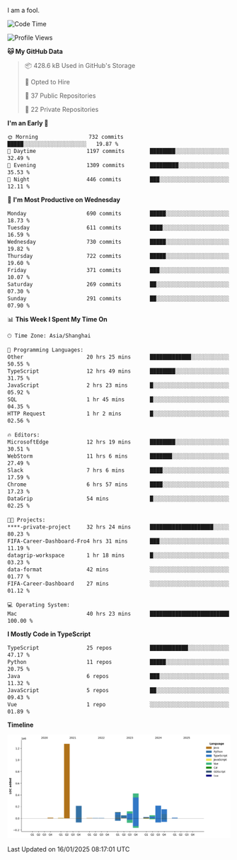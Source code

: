 I am a fool.

<!--START_SECTION:waka-->
![Code Time](http://img.shields.io/badge/Code%20Time-2%2C446%20hrs%203%20mins-blue)

![Profile Views](http://img.shields.io/badge/Profile%20Views-1-blue)

**🐱 My GitHub Data** 

> 📦 428.6 kB Used in GitHub's Storage 
 > 
> 💼 Opted to Hire
 > 
> 📜 37 Public Repositories 
 > 
> 🔑 22 Private Repositories 
 > 
**I'm an Early 🐤** 

```text
🌞 Morning                732 commits         █████░░░░░░░░░░░░░░░░░░░░   19.87 % 
🌆 Daytime                1197 commits        ████████░░░░░░░░░░░░░░░░░   32.49 % 
🌃 Evening                1309 commits        █████████░░░░░░░░░░░░░░░░   35.53 % 
🌙 Night                  446 commits         ███░░░░░░░░░░░░░░░░░░░░░░   12.11 % 
```
📅 **I'm Most Productive on Wednesday** 

```text
Monday                   690 commits         █████░░░░░░░░░░░░░░░░░░░░   18.73 % 
Tuesday                  611 commits         ████░░░░░░░░░░░░░░░░░░░░░   16.59 % 
Wednesday                730 commits         █████░░░░░░░░░░░░░░░░░░░░   19.82 % 
Thursday                 722 commits         █████░░░░░░░░░░░░░░░░░░░░   19.60 % 
Friday                   371 commits         ███░░░░░░░░░░░░░░░░░░░░░░   10.07 % 
Saturday                 269 commits         ██░░░░░░░░░░░░░░░░░░░░░░░   07.30 % 
Sunday                   291 commits         ██░░░░░░░░░░░░░░░░░░░░░░░   07.90 % 
```


📊 **This Week I Spent My Time On** 

```text
🕑︎ Time Zone: Asia/Shanghai

💬 Programming Languages: 
Other                    20 hrs 25 mins      █████████████░░░░░░░░░░░░   50.55 % 
TypeScript               12 hrs 49 mins      ████████░░░░░░░░░░░░░░░░░   31.75 % 
JavaScript               2 hrs 23 mins       █░░░░░░░░░░░░░░░░░░░░░░░░   05.92 % 
SQL                      1 hr 45 mins        █░░░░░░░░░░░░░░░░░░░░░░░░   04.35 % 
HTTP Request             1 hr 2 mins         █░░░░░░░░░░░░░░░░░░░░░░░░   02.56 % 

🔥 Editors: 
MicrosoftEdge            12 hrs 19 mins      ████████░░░░░░░░░░░░░░░░░   30.51 % 
WebStorm                 11 hrs 6 mins       ███████░░░░░░░░░░░░░░░░░░   27.49 % 
Slack                    7 hrs 6 mins        ████░░░░░░░░░░░░░░░░░░░░░   17.59 % 
Chrome                   6 hrs 57 mins       ████░░░░░░░░░░░░░░░░░░░░░   17.23 % 
DataGrip                 54 mins             █░░░░░░░░░░░░░░░░░░░░░░░░   02.25 % 

🐱‍💻 Projects: 
****-private-project     32 hrs 24 mins      ████████████████████░░░░░   80.23 % 
FIFA-Career-Dashboard-Fro4 hrs 31 mins       ███░░░░░░░░░░░░░░░░░░░░░░   11.19 % 
datagrip-workspace       1 hr 18 mins        █░░░░░░░░░░░░░░░░░░░░░░░░   03.23 % 
data-format              42 mins             ░░░░░░░░░░░░░░░░░░░░░░░░░   01.77 % 
FIFA-Career-Dashboard    27 mins             ░░░░░░░░░░░░░░░░░░░░░░░░░   01.12 % 

💻 Operating System: 
Mac                      40 hrs 23 mins      █████████████████████████   100.00 % 
```

**I Mostly Code in TypeScript** 

```text
TypeScript               25 repos            ████████████░░░░░░░░░░░░░   47.17 % 
Python                   11 repos            █████░░░░░░░░░░░░░░░░░░░░   20.75 % 
Java                     6 repos             ███░░░░░░░░░░░░░░░░░░░░░░   11.32 % 
JavaScript               5 repos             ██░░░░░░░░░░░░░░░░░░░░░░░   09.43 % 
Vue                      1 repo              ░░░░░░░░░░░░░░░░░░░░░░░░░   01.89 % 
```



**Timeline**

![Lines of Code chart](https://raw.githubusercontent.com/VeejaLiu/VeejaLiu/master/assets/bar_graph.png)


 Last Updated on 16/01/2025 08:17:01 UTC
<!--END_SECTION:waka-->
